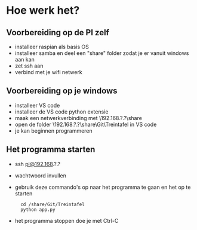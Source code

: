 # Hoe werk het?

## Voorbereiding op de PI zelf
- installeer raspian als basis OS
- installeer samba en deel een "share" folder zodat je er vanuit windows aan kan
- zet ssh aan
- verbind met je wifi netwerk

## Voorbereiding op je windows
- installeer VS code
- installeer de VS code python extensie
- maak een netwerkverbinding met \\192.168.?.?\share
- open de folder \\192.168.?.?\share\Git\Treintafel in VS code
- je kan beginnen programmeren

## Het programma starten
- ssh pi@192.168.?.?
- wachtwoord invullen
- gebruik deze commando's op naar het programma te gaan en het op te starten

        cd /share/Git/Treintafel
        python app.py
- het programma stoppen doe je met Ctrl-C

